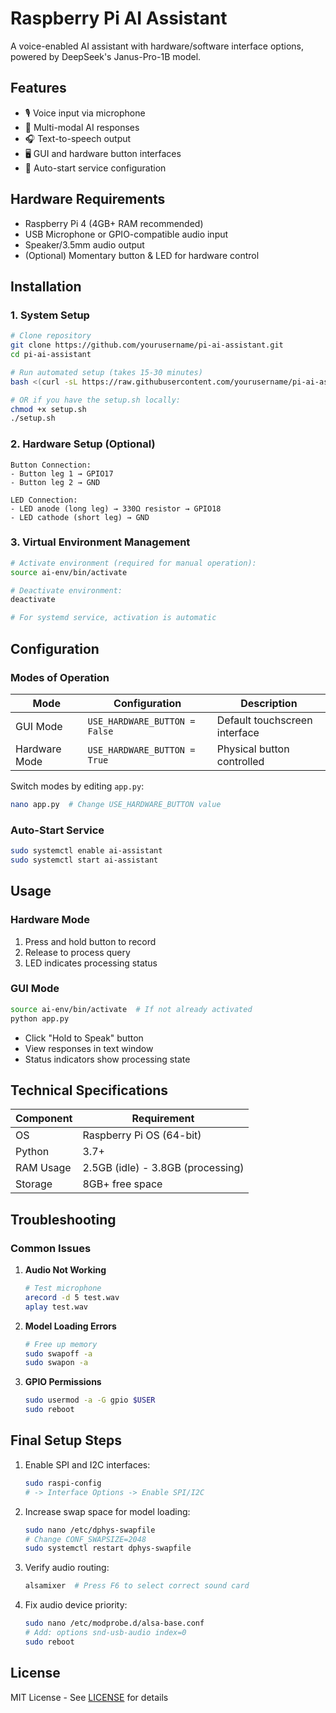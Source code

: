 # Raspberry Pi AI Assistant

A voice-enabled AI assistant with hardware/software interface options, powered by DeepSeek's Janus-Pro-1B model.

## Features
- 🎙️ Voice input via microphone
- 🤖 Multi-modal AI responses
- 🎧 Text-to-speech output
- 🖥️ GUI and hardware button interfaces
- 🔌 Auto-start service configuration

## Hardware Requirements
- Raspberry Pi 4 (4GB+ RAM recommended)
- USB Microphone or GPIO-compatible audio input
- Speaker/3.5mm audio output
- (Optional) Momentary button & LED for hardware control

## Installation

### 1. System Setup
```bash
# Clone repository
git clone https://github.com/yourusername/pi-ai-assistant.git
cd pi-ai-assistant

# Run automated setup (takes 15-30 minutes)
bash <(curl -sL https://raw.githubusercontent.com/yourusername/pi-ai-assistant/main/setup.sh)

# OR if you have the setup.sh locally:
chmod +x setup.sh
./setup.sh
```

### 2. Hardware Setup (Optional)
```text
Button Connection:
- Button leg 1 → GPIO17
- Button leg 2 → GND

LED Connection:
- LED anode (long leg) → 330Ω resistor → GPIO18
- LED cathode (short leg) → GND
```

### 3. Virtual Environment Management
```bash
# Activate environment (required for manual operation):
source ai-env/bin/activate

# Deactivate environment:
deactivate

# For systemd service, activation is automatic
```

## Configuration

### Modes of Operation
| Mode          | Configuration                 | Description                  |
|---------------|-------------------------------|------------------------------|
| GUI Mode      | `USE_HARDWARE_BUTTON = False` | Default touchscreen interface|
| Hardware Mode | `USE_HARDWARE_BUTTON = True`  | Physical button controlled   |

Switch modes by editing `app.py`:
```bash
nano app.py  # Change USE_HARDWARE_BUTTON value
```

### Auto-Start Service
```bash
sudo systemctl enable ai-assistant
sudo systemctl start ai-assistant
```

## Usage

### Hardware Mode
1. Press and hold button to record
2. Release to process query
3. LED indicates processing status

### GUI Mode
```bash
source ai-env/bin/activate  # If not already activated
python app.py
```
- Click "Hold to Speak" button
- View responses in text window
- Status indicators show processing state

## Technical Specifications

| Component       | Requirement                          |
|-----------------|--------------------------------------|
| OS              | Raspberry Pi OS (64-bit)             |
| Python          | 3.7+                                 |
| RAM Usage       | 2.5GB (idle) - 3.8GB (processing)    |
| Storage         | 8GB+ free space                      |

## Troubleshooting

### Common Issues
1. **Audio Not Working**
   ```bash
   # Test microphone
   arecord -d 5 test.wav
   aplay test.wav
   ```
   
2. **Model Loading Errors**
   ```bash
   # Free up memory
   sudo swapoff -a
   sudo swapon -a
   ```

3. **GPIO Permissions**
   ```bash
   sudo usermod -a -G gpio $USER
   sudo reboot
   ```

## Final Setup Steps
1. Enable SPI and I2C interfaces:
   ```bash
   sudo raspi-config
   # -> Interface Options -> Enable SPI/I2C
   ```

2. Increase swap space for model loading:
   ```bash
   sudo nano /etc/dphys-swapfile
   # Change CONF_SWAPSIZE=2048
   sudo systemctl restart dphys-swapfile
   ```

3. Verify audio routing:
   ```bash
   alsamixer  # Press F6 to select correct sound card
   ```

4. Fix audio device priority:
   ```bash
   sudo nano /etc/modprobe.d/alsa-base.conf
   # Add: options snd-usb-audio index=0
   sudo reboot
   ```

## License
MIT License - See [LICENSE](LICENSE) for details